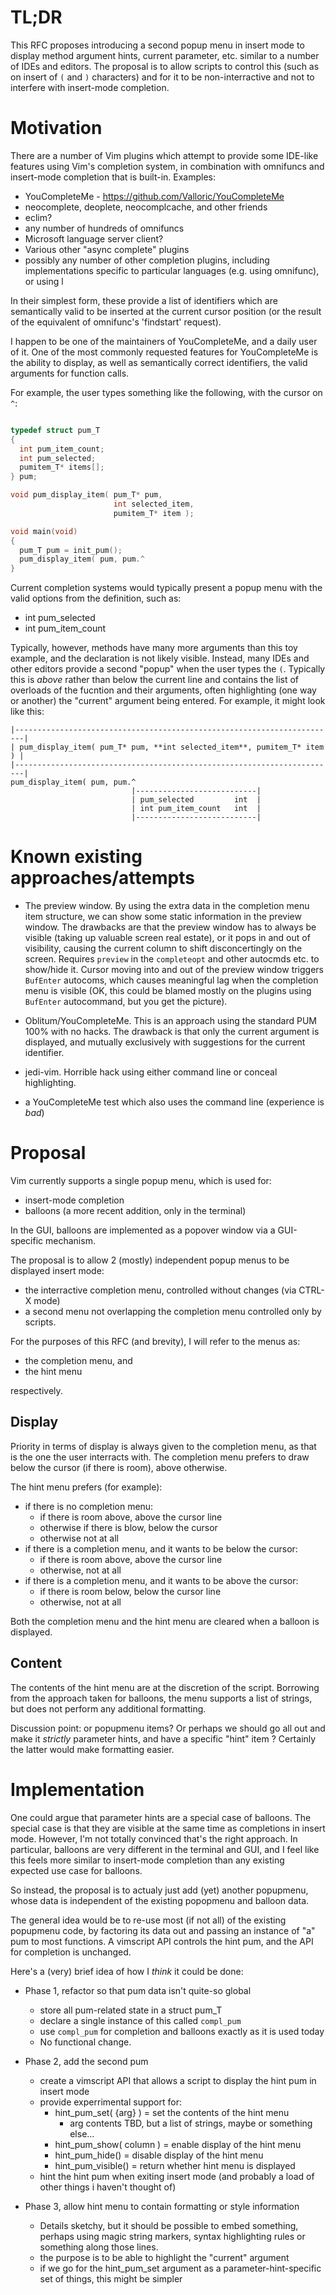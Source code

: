 # TL;DR

This RFC proposes introducing a second popup menu in insert mode to display
method argument hints, current parameter, etc. similar to a number of IDEs and
editors. The proposal is to allow scripts to control this (such as on insert of
`(` and `)` characters) and for it to be non-interractive and not to interfere
with insert-mode completion.

# Motivation

There are a number of Vim plugins which attempt to provide some IDE-like
features using Vim's completion system, in combination with omnifuncs and
insert-mode completion that is built-in. Examples:

- YouCompleteMe - https://github.com/Valloric/YouCompleteMe
- neocomplete, deoplete, neocomplcache, and other friends
- eclim?
- any number of hundreds of omnifuncs
- Microsoft language server client?
- Various other "async complete" plugins
- possibly any number of other completion plugins, including implementations
  specific to particular languages (e.g. using omnifunc), or using l

In their simplest form, these provide a list of identifiers which are
semantically valid to be inserted at the current cursor position (or the result
of the equivalent of omnifunc's 'findstart' request).

I happen to be one of the maintainers of YouCompleteMe, and a daily user of it.
One of the most commonly requested features for YouCompleteMe is the ability to
display, as well as semantically correct identifiers, the valid arguments for
function calls.

For example, the user types something like the following, with the cursor on
`^`:

```c

typedef struct pum_T 
{
  int pum_item_count;
  int pum_selected;
  pumitem_T* items[];
} pum;

void pum_display_item( pum_T* pum,
                       int selected_item,
                       pumitem_T* item );

void main(void)
{
  pum_T pum = init_pum();
  pum_display_item( pum, pum.^
}

```

Current completion systems would typically present a popup menu with the valid
options from the definition, such as:

- int pum_selected 
- int pum_item_count

Typically, however, methods have many more arguments than this toy example, and
the declaration is not likely visible. Instead, many IDEs and other editors
provide a second "popup" when the user types the `(`. Typically this is _above_
rather than below the current line and contains the list of overloads of the
fucntion and their arguments, often highlighting (one way or another) the
"current" argument being entered. For example, it might look like this:

    |------------------------------------------------------------------------|
    | pum_display_item( pum_T* pum, **int selected_item**, pumitem_T* item ) |
    |------------------------------------------------------------------------|
    pum_display_item( pum, pum.^
                               |---------------------------|
                               | pum_selected         int  |
                               | int pum_item_count   int  |
                               |---------------------------|

# Known existing approaches/attempts

- The preview window.
  By using the extra data in the completion menu item structure, we can show
  some static information in the preview window. The drawbacks are that the
  preview window has to always be visible (taking up valuable screen real
  estate), or it pops in and out of visibility, causing the current column to
  shift disconcertingly on the screen. Requires `preview` in the `completeopt`
  and other autocmds etc. to show/hide it. Cursor moving into and out of
  the preview window triggers `BufEnter` autocoms, which causes meaningful lag
  when the completion menu is visible (OK, this could be blamed mostly on the
  plugins using `BufEnter` autocommand, but you get the picture).

- Oblitum/YouCompleteMe.
  This is an approach using the standard PUM 100% with no hacks. The drawback is
  that only the current argument is displayed, and mutually exclusively with
  suggestions for the current identifier.
  
- jedi-vim.
  Horrible hack using either command line or conceal highlighting.

- a YouCompleteMe test which also uses the command line (experience is *bad*)

# Proposal

Vim currently supports a single popup menu, which is used for:

- insert-mode completion
- balloons (a more recent addition, only in the terminal)

In the GUI, balloons are implemented as a popover window via a GUI-specific
mechanism.

The proposal is to allow 2 (mostly) independent popup menus to be displayed
insert mode:

- the interractive completion menu, controlled without changes (via CTRL-X mode)
- a second menu not overlapping the completion menu controlled only by scripts.

For the purposes of this RFC (and brevity), I will refer to the menus as:

- the completion menu, and
- the hint menu

respectively.

## Display

Priority in terms of display is always given to the completion menu, as that is
the one the user interracts with. The completion menu prefers to draw below the
cursor (if there is room), above otherwise.

The hint menu prefers (for example):
 - if there is no completion menu:
    - if there is room above, above the cursor line
    - otherwise if there is blow, below the cursor
    - otherwise not at all
 - if there is a completion menu, and it wants to be below the cursor:
    - if there is room above, above the cursor line
    - otherwise, not at all
 - if there is a completion menu, and it wants to be above the cursor:
    - if there is room below, below the cursor line
    - otherwise, not at all

Both the completion menu and the hint menu are cleared when a balloon is
displayed.

## Content

The contents of the hint menu are at the discretion of the script. Borrowing
from the approach taken for balloons, the menu supports a list of strings, but
does not perform any additional formatting.

Discussion point: or popupmenu items? Or perhaps we should go all out and make
it _strictly_ parameter hints, and have a specific "hint" item ? Certainly the
latter would make formatting easier.

# Implementation

One could argue that parameter hints are a special case of balloons. The special
case is that they are visible at the same time as completions in insert mode.
However, I'm not totally convinced that's the right approach. In particular,
balloons are very different in the terminal and GUI, and I feel like this feels
more similar to insert-mode completion than any existing expected use case for
balloons.

So instead, the proposal is to actualy just add (yet) another popupmenu, whose
data is independent of the existing popopmenu and balloon data.

The general idea would be to re-use most (if not all) of the existing popupmenu
code, by factoring its data out and passing an instance of "a" pum to most
functions. A vimscript API controls the hint pum, and the API for completion is
unchanged.

Here's a (very) brief idea of how I _think_ it could be done:

- Phase 1, refactor so that pum data isn't quite-so global
  - store all pum-related state in a struct pum_T
  - declare a single instance of this  called `compl_pum`
  - use `compl_pum` for completion and balloons exactly as it is used today
  - No functional change.

- Phase 2, add the second pum 
  - create a vimscript API that allows a script to display the hint pum in
    insert mode
  - provide experrimental support for:
    - hint_pum_set( {arg} )  = set the contents of the hint menu
       - arg contents TBD, but a list of strings, maybe or something else...
    - hint_pum_show( column ) = enable display of the hint menu
    - hint_pum_hide()         = disable display of the hint menu
    - hint_pum_visible()      = return whether hint menu is displayed
  - hint the hint pum when exiting insert mode (and probably a load of other
    things i haven't thought of)

- Phase 3, allow hint menu to contain formatting or style information
  - Details sketchy, but it should be possible to embed something, perhaps using
    magic string markers, syntax highlighting rules or something along those
    lines.
  - the purpose is to be able to highlight the "current" argument
  - if we go for the hint_pum_set argument as a parameter-hint-specific set of
    things, this might be simpler
